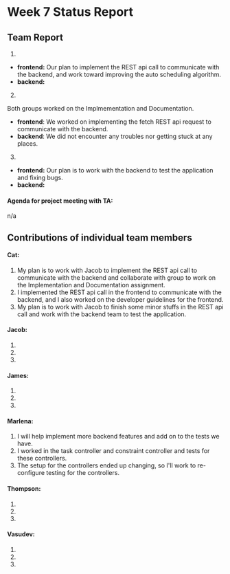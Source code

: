 # Week 7 Status Report

## Team Report

1. 
- **frontend:** Our plan to implement the REST api call to communicate with the backend, and work toward improving the auto scheduling algorithm.
- **backend:** 

2. 
Both groups worked on the Implmementation and Documentation.
- **frontend**: We worked on implementing the fetch REST api request to communicate with the backend.
- **backend**: 
We did not encounter any troubles nor getting stuck at any places.

3. 
- **frontend:** Our plan is to work with the backend to test the application and fixing bugs.
- **backend:** 

#### Agenda for project meeting with TA:
n/a



## Contributions of individual team members


#### Cat:
1. My plan is to work with Jacob to implement the REST api call to communicate with the backend and collaborate with group to work on the Implementation and Documentation assignment.
2. I implemented the REST api call in the frontend to communicate with the backend, and I also worked on the developer guidelines for the frontend. 
3. My plan is to work with Jacob to finish some minor stuffs in the REST api call and work with the backend team to test the application.


#### Jacob:
1. 
2. 
3. 


#### James:
1. 
2. 
3. 


#### Marlena:
1. I will help implement more backend features and add on to the tests we have.
2. I worked in the task controller and constraint controller and tests for these controllers.
3. The setup for the controllers ended up changing, so I'll work to re-configure testing for the controllers.

#### Thompson:
1. 
2. 
3. 


#### Vasudev:
1. 
2. 
3. 
